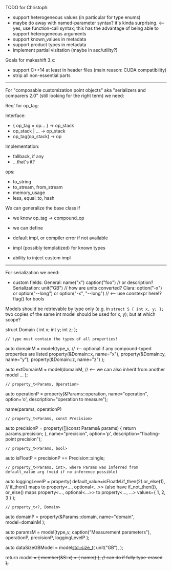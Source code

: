 
TODO for Christoph:

- support heterogeneous values (in particular for type enums)
- maybe do away with named-parameter syntax? it's kinda surprising. <-- yes, use function-call syntax; this has the advantage of being able to support heterogeneous arguments
- support known_values in metadata
- support product types in metadata
- implement partial visitation (maybe in asc/utility?)



Goals for makeshift 3.x:

- support C++14 at least in header files (main reason: CUDA compatibility)
- strip all non-essential parts


-----


For "composable customization point objects" aka "serializers and comparers 2.0" (still looking for the right term) we need:

Req' for op_tag:

Interface:
- { op_tag = op... } -> op_stack
- op_stack | ... -> op_stack
- op_tag(op_stack) -> op

Implementation:
- fallback, if any
- ...that's it?

ops:
- to_string
- to_stream, from_stream
- memory_usage
- less, equal_to, hash


We can generalize the base class if
- we know op_tag -> compound_op
- we can define 



- default impl, or compiler error if not available
- impl (possibly templatized) for known types
- ability to inject custom impl


-----


For serialization we need:
- custom fields:
	General:
		name("x")
		caption("foo") // or description?
	Serialization:
		unit("GB") // how are units converted?
	Clara:
		option("-x") or option("--long") or option("-x", "--long") // <-- use constexpr here!?
		flag() for bools


Models should be retrievable by type only (e.g. in `struct S { int x, y; };` two copies of the same int model should be used for x, y); but at which scope?


struct Domain
{
	int x;
	int y;
	int z;
};

	// type must contain the types of all properties!
auto domainM = model(type_v<Domain>, // <-- optional if any compound-typed properties are listed
	property(&Domain::x, name="x"),
	property(&Domain::y, name="y"),
	property(&Domain::z, name="z")
);

auto extDomainM = model(domainM, // <-- we can also inherit from another model
	...
);

	// property_t<Params, Operation>
auto operationP = property(&Params::operation,
	name="operation", option='o', description="operation to measure");

name(params, operationP)

	// property_t<Params, const Precision>
auto precisionP = property([](const Params& params) { return params.precision; },
	name="precision", option='p', description="floating-point precision");

	// property_t<Params, bool>
auto isFloatP = precisionP == Precision::single;

	// property_t<Params, int>, where Params was inferred from default_value arg (void if no inference possible)
auto loggingLevelP = property(
	default_value=isFloatM.if_then(2).or_else(1), // if_then() maps to property<..., optional<...>> (also have if_not_then()), or_else() maps property<..., optional<...>> to property<..., ...>
	values<int>={ 1, 2, 3 }
);

	// property_t<?, Domain>
auto domainP = property(&Params::domain,
	name="domain",
	model=domainM
);

auto paramsM = model(type_v<Params>,
	caption("Measurement parameters"),
	operationP,
	precisionP,
	loggingLevelP
);


auto dataSizeGBModel = model<std::size_t>(
	unit("GB"),
);

return model<S> = {
	member(&S::x) = { name() }, // can do if fully type-erased
};
